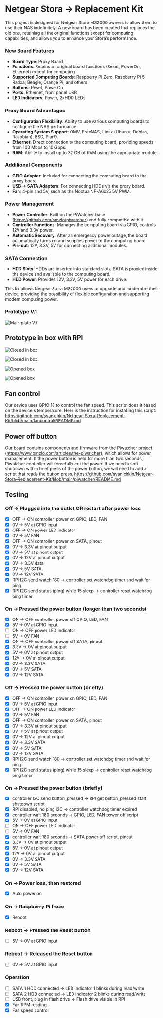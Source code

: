 # Netgear Stora → Replacement Kit

This project is designed for Netgear Stora MS2000 owners to allow them to use their NAS indefinitely. A new board has been created that replaces the old one, retaining all the original functions except for computing capabilities, and allows you to enhance your Stora’s performance.

### New Board Features

- **Board Type**: Proxy Board
- **Functions**: Retains all original board functions (Reset, PowerOn, Ethernet) except for computing
- **Supported Computing Boards**: Raspberry Pi Zero, Raspberry Pi 5, Radxa, Beagle, Orange Pi, and others
- **Buttons**: Reset, PowerOn
- **Ports**: Ethernet, front panel USB
- **LED Indicators**: Power, 2xHDD LEDs

### Proxy Board Advantages

- **Configuration Flexibility**: Ability to use various computing boards to configure the NAS performance.
- **Operating System Support**: OMV, FreeNAS, Linux (Ubuntu, Debian, Raspbian), BSD, Plan9.
- **Ethernet**: Direct connection to the computing board, providing speeds from 100 Mbps to 10 Gbps.
- **RAM**: Ability to install up to 32 GB of RAM using the appropriate module.

### Additional Components

- **GPIO Adapter**: Included for connecting the computing board to the proxy board.
- **USB → SATA Adapters**: For connecting HDDs via the proxy board.
- **Fan**: 4-pin and 5V, such as the Noctua NF-A6x25 5V PWM.

### Power Management

- **Power Controller**: Built on the PiWatcher base (https://github.com/omzlo/piwatcher) and fully compatible with it.
- **Controller Functions**: Manages the computing board via GPIO, controls 12V and 3.3V power.
- **Automatic Recovery**: After an emergency power outage, the board automatically turns on and supplies power to the computing board.
- **Pin-out**: 12V, 3.3V, 5V for connecting additional modules.

### SATA Connection

- **HDD Slots**: HDDs are inserted into standard slots, SATA is proxied inside the device and available to the computing board.
- **HDD Power**: Provides 12V, 3.3V, 5V power for each drive.

This kit allows Netgear Stora MS2000 users to upgrade and modernize their device, providing the possibility of flexible configuration and supporting modern computing power.

### Prototype V.1

![Main plate V.1](https://raw.githubusercontent.com/svanichkin/Netgear-Stora-Replacement-Kit/refs/heads/main/Photos/Prototype_v.1/5.prototype_plate_v.1.heic)

## Prototype in box with RPI

![Closed in box](https://raw.githubusercontent.com/svanichkin/Netgear-Stora-Replacement-Kit/refs/heads/main/Photos/Prototype_v.1/1.prototype_nas_v.1.jpg)

![Closed in box](https://raw.githubusercontent.com/svanichkin/Netgear-Stora-Replacement-Kit/refs/heads/main/Photos/Prototype_v.1/2.prototype_nas_v.1.jpg)

![Opened box](https://raw.githubusercontent.com/svanichkin/Netgear-Stora-Replacement-Kit/refs/heads/main/Photos/Prototype_v.1/3.prototype_nas_v.1.jpg)

![Opened box](https://raw.githubusercontent.com/svanichkin/Netgear-Stora-Replacement-Kit/refs/heads/main/Photos/Prototype_v.1/4.prototype_nas_v.1.jpg)

## Fan control

Our device uses GPIO 18 to control the fan speed. This script does it based on the device's temperature. Here is the instruction for installing this script: 
https://github.com/svanichkin/Netgear-Stora-Replacement-Kit/blob/main/fancontrol/README.md

## Power off button

Our board contains components and firmware from the Piwatcher project (https://www.omzlo.com/articles/the-piwatcher), which allows for power management. If the power button is held for more than two seconds, Piwatcher controller will forcefully cut the power. If we need a soft shutdown with a brief press of the power button, we will need to add a script that reads the button press. https://github.com/svanichkin/Netgear-Stora-Replacement-Kit/blob/main/piwatcher/README.md

## 

## Testing

### Off → Plugged into the outlet OR restart after power loss
- [x] OFF → ON controller, power on GPIO, LED, FAN
- [x] 0V → 5V at GPIO input
- [x] OFF → ON power LED indicator
- [x] 0V → 5V FAN
- [x] OFF → ON controller, power on SATA, pinout
- [x] 0V → 3.3V at pinout output
- [x] 0V → 5V at pinout output
- [x] 0V → 12V at pinout output
- [x] 0V → 3.3V data
- [x] 0V → 5V SATA
- [x] 0V → 12V SATA
- [x] RPI I2C send watch 180 → controller set watchdog timer and wait for ping
- [x] RPI I2C send status (ping) while 15 sleep → controller reset watchdog ping timer

### On → Pressed the power button (longer than two seconds)
- [x] ON → OFF controller, power off GPIO, LED, FAN
- [x] 5V → 0V at GPIO input
- [ ] ON → OFF power LED indicator
- [ ] 5V → 0V FAN
- [x] ON → OFF controller, power off SATA, pinout
- [x] 3.3V → 0V at pinout output
- [x] 5V → 0V at pinout output
- [x] 12V → 0V at pinout output
- [x] 0V → 3.3V SATA
- [x] 0V → 5V SATA
- [x] 0V → 12V SATA

### Off → Pressed the power button (briefly)
- [x] OFF → ON controller, power on GPIO, LED, FAN
- [x] 0V → 5V at GPIO input
- [x] OFF → ON power LED indicator
- [x] 0V → 5V FAN
- [x] OFF → ON controller, power on SATA, pinout
- [x] 0V → 3.3V at pinout output
- [x] 0V → 5V at pinout output
- [x] 0V → 12V at pinout output
- [x] 0V → 3.3V SATA
- [x] 0V → 5V SATA
- [x] 0V → 12V SATA
- [x] RPI I2C send watch 180 → controller set watchdog timer and wait for ping
- [x] RPI I2C send status (ping) while 15 sleep → controller reset watchdog ping timer

### On → Pressed the power button (briefly)
- [x] controller I2C send button_pressed → RPI get button_pressed start shutdown script
- [x] RPI disabled, no ping I2C → controller watchdog timer expired
- [x] controller wait 180 seconds → GPIO, LED, FAN power off script
- [x] 5V → 0V at GPIO input
- [ ] ON → OFF power LED indicator
- [ ] 5V → 0V FAN
- [x] controller wait 180 seconds → SATA power off script, pinout
- [x] 3.3V → 0V at pinout output
- [x] 5V → 0V at pinout output
- [x] 12V → 0V at pinout output
- [x] 0V → 3.3V SATA
- [x] 0V → 5V SATA
- [x] 0V → 12V SATA

### On → Power loss, then restored
- [x] Auto power on

### On → Raspberry Pi froze
- [x] Reboot

### Reboot → Pressed the Reset button
- [ ] 5V → 0V at GPIO input

### Reboot → Released the Reset button
- [ ] 0V → 5V at GPIO input

### Operation
- [ ] SATA 1 HDD connected → LED indicator 1 blinks during read/write
- [ ] SATA 2 HDD connected → LED indicator 2 blinks during read/write
- [ ] USB front, plug in flash drive → Flash drive visible in RPI
- [x] Fan RPM reading
- [x] Fan speed control
